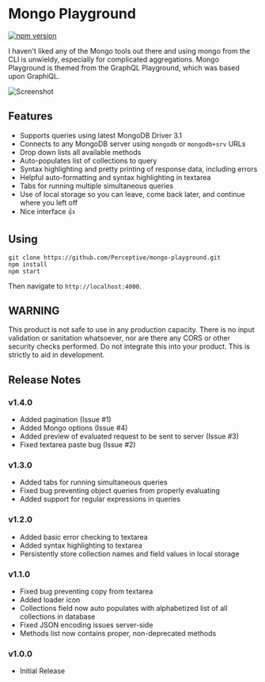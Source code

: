 # Mongo Playground

[![npm version](https://badge.fury.io/js/mongo-playground.svg)](https://badge.fury.io/js/mongo-playground)

I haven't liked any of the Mongo tools out there and using mongo from the CLI
is unwieldy, especially for complicated aggregations.  Mongo Playground is
themed from the GraphQL Playground, which was based upon GraphiQL.

![Screenshot](https://discourse-cdn-sjc1.com/meteor/uploads/default/optimized/2X/7/73f92acf311fa44666a1c22ac97fa85557746552_2_1380x808.png)

## Features

* Supports queries using latest MongoDB Driver 3.1
* Connects to any MongoDB server using `mongodb` or `mongodb+srv` URLs
* Drop down lists all available methods
* Auto-populates list of collections to query
* Syntax highlighting and pretty printing of response data, including errors
* Helpful auto-formatting and syntax highlighting in textarea
* Tabs for running multiple simultaneous queries
* Use of local storage so you can leave, come back later, and continue where you left off
* Nice interface 👍

## Using

```Shell
git clone https://github.com/Perceptive/mongo-playground.git
npm install
npm start
```

Then navigate to `http://localhost:4000`.

## WARNING

This product is not safe to use in any production capacity.  There is no input
validation or sanitation whatsoever, nor are there any CORS or other security
checks performed.  Do not integrate this into your product.  This is strictly
to aid in development.

## Release Notes

### v1.4.0

* Added pagination (Issue #1)
* Added Mongo options (Issue #4)
* Added preview of evaluated request to be sent to server (Issue #3)
* Fixed textarea paste bug (Issue #2)

### v1.3.0

* Added tabs for running simultaneous queries
* Fixed bug preventing object queries from properly evaluating
* Added support for regular expressions in queries

### v1.2.0

* Added basic error checking to textarea
* Added syntax highlighting to textarea
* Persistently store collection names and field values in local storage

### v1.1.0

* Fixed bug preventing copy from textarea
* Added loader icon
* Collections field now auto populates with alphabetized list of all collections in database
* Fixed JSON encoding issues server-side
* Methods list now contains proper, non-deprecated methods

### v1.0.0

* Initial Release
